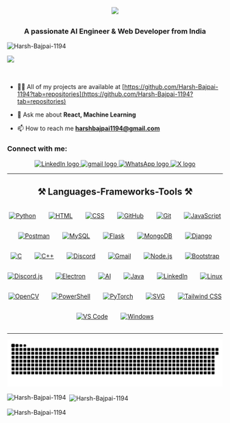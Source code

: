 <!--Hi there and name message-->
<h1 align="center">
    <img src="https://readme-typing-svg.herokuapp.com/?font=Righteous&size=35&center=true&vCenter=true&width=500&height=70&duration=4000&lines=Hi+There!+👋;+I'm+Harsh+Bajpai!;" />
</h1>
<h3 align="center">A passionate AI Engineer & Web Developer from India</h3>

<!--Profile views count-->
<p align="left"> 
  <img src="https://komarev.com/ghpvc/?username=Harsh-Bajpai-1194&label=Profile%20views&color=0e75b6&style=flat" alt="Harsh-Bajpai-1194" /> 
</p>

<!--Profile Highlights-->
<img src="https://trophygh.kolioaris.xyz/?username=Harsh-Bajpai-1194&theme=radical&&no-frame=true&column=10" />

<p align="left"> 
  <a href="https://twitter.com/" target="blank">
    <img src="https://img.shields.io/twitter/follow/?logo=twitter&style=for-the-badge" alt="" />
  </a> 
</p>

- 👨‍💻 All of my projects are available at [https://github.com/Harsh-Bajpai-1194?tab=repositories](https://github.com/Harsh-Bajpai-1194?tab=repositories)

- 💬 Ask me about **React, Machine Learning**

- 📫 How to reach me **harshbajpai1194@gmail.com**

<h3 align="left">Connect with me:</h3>
<p align="left">
</p>

<!--Social Accounts to Connect-->
<div align="center">
  <a href="https://www.linkedin.com/in/harsh-bajpai1194" target="_blank">
    <img src="https://img.shields.io/static/v1?message=LinkedIn&logo=linkedin&label=&color=0A66C2&logoColor=white&labelColor=&style=for-the-badge" height="40" alt="LinkedIn logo" />
  </a>
  <a href="https://mail.google.com/mail/?view=cm&fs=1&to=harshbajpai1194@gmail.com&su=Subject&body=MessageBody" target="_blank">
    <img src="https://img.shields.io/static/v1?message=Gmail&logo=gmail&label=&color=D14836&logoColor=white&labelColor=&style=for-the-badge" height="40" alt="gmail logo" />
  </a>
  <a href="https://wa.me/+918081605775" target="_blank">
    <img src="https://img.shields.io/static/v1?message=WhatsApp&logo=whatsapp&label=&color=25D366&logoColor=white&labelColor=&style=for-the-badge" height="40" alt="WhatsApp logo" />
  </a>
  <a href="https://x.com/Harshbajpai1194" target="_blank">
    <img src="https://img.shields.io/static/v1?message=X&logo=x&label=&color=1DA1F2&logoColor=white&labelColor=&style=for-the-badge" height="40" alt="X logo" />
  </a>
</div>
<hr/>
 
 <!--Languages and Skills-->
<h2 align="center">⚒️ Languages-Frameworks-Tools ⚒️</h2>
<br/>
<div align="center" style="display: flex; flex-wrap: wrap; justify-content: center; gap: 30px;">
    <a href="https://www.python.org/" target="_blank" rel="noreferrer">
        <img src="https://skillicons.dev/icons?i=python" alt="Python" width="60" height="60"/>
    </a>
    <a href="https://developer.mozilla.org/en-US/docs/Web/HTML" target="_blank" rel="noreferrer">
        <img src="https://skillicons.dev/icons?i=html" alt="HTML" width="60" height="60"/>
    </a>
    <a href="https://developer.mozilla.org/en-US/docs/Web/CSS" target="_blank" rel="noreferrer">
        <img src="https://skillicons.dev/icons?i=css" alt="CSS" width="60" height="60"/>
    </a>
    <a href="https://github.com/" target="_blank" rel="noreferrer">
        <img src="https://skillicons.dev/icons?i=github" alt="GitHub" width="60" height="60"/>
    </a>
    <a href="https://git-scm.com/" target="_blank" rel="noreferrer">
        <img src="https://skillicons.dev/icons?i=git" alt="Git" width="60" height="60"/>
    </a>
    <a href="https://www.javascript.com/" target="_blank" rel="noreferrer">
        <img src="https://skillicons.dev/icons?i=javascript" alt="JavaScript" width="60" height="60"/>
    </a>
    <a href="https://www.postman.com/" target="_blank" rel="noreferrer">
        <img src="https://skillicons.dev/icons?i=postman" alt="Postman" width="60" height="60"/>
    </a>
    <a href="https://www.mysql.com/" target="_blank" rel="noreferrer">
        <img src="https://skillicons.dev/icons?i=mysql" alt="MySQL" width="60" height="60"/>
    </a>
    <a href="https://flask.palletsprojects.com/" target="_blank" rel="noreferrer">
        <img src="https://skillicons.dev/icons?i=flask" alt="Flask" width="60" height="60"/>
    </a>
    <a href="https://www.mongodb.com/" target="_blank" rel="noreferrer">
        <img src="https://skillicons.dev/icons?i=mongodb" alt="MongoDB" width="60" height="60"/>
    </a>
    <a href="https://www.djangoproject.com/" target="_blank" rel="noreferrer">
        <img src="https://skillicons.dev/icons?i=django" alt="Django" width="60" height="60"/>
    </a>
    <a href="https://www.cprogramming.com/" target="_blank" rel="noreferrer">
    <img src="https://skillicons.dev/icons?i=c" alt="C" width="60" height="60"/>
</a>
<a href="https://isocpp.org/" target="_blank" rel="noreferrer">
    <img src="https://skillicons.dev/icons?i=cpp" alt="C++" width="60" height="60"/>
</a>
<a href="https://discord.com/" target="_blank" rel="noreferrer">
    <img src="https://skillicons.dev/icons?i=discord" alt="Discord" width="60" height="60"/>
</a>
<a href="https://mail.google.com/" target="_blank" rel="noreferrer">
    <img src="https://skillicons.dev/icons?i=gmail" alt="Gmail" width="60" height="60"/>
</a>
<a href="https://nodejs.org/" target="_blank" rel="noreferrer">
    <img src="https://skillicons.dev/icons?i=nodejs" alt="Node.js" width="60" height="60"/>
</a>
<a href="https://getbootstrap.com/" target="_blank" rel="noreferrer">
    <img src="https://skillicons.dev/icons?i=bootstrap" alt="Bootstrap" width="60" height="60"/>
</a>
<a href="https://discord.js.org/" target="_blank" rel="noreferrer">
    <img src="https://skillicons.dev/icons?i=discordjs" alt="Discord.js" width="60" height="60"/>
</a>
<a href="https://www.electronjs.org/" target="_blank" rel="noreferrer">
    <img src="https://skillicons.dev/icons?i=electron" alt="Electron" width="60" height="60"/>
</a>
<a href="https://openai.com/" target="_blank" rel="noreferrer">
    <img src="https://skillicons.dev/icons?i=ai" alt="AI" width="60" height="60"/>
</a>
<a href="https://www.java.com/" target="_blank" rel="noreferrer">
    <img src="https://skillicons.dev/icons?i=java" alt="Java" width="60" height="60"/>
</a>
<a href="https://www.linkedin.com/" target="_blank" rel="noreferrer">
    <img src="https://skillicons.dev/icons?i=linkedin" alt="LinkedIn" width="60" height="60"/>
</a>
<a href="https://www.linux.org/" target="_blank" rel="noreferrer">
    <img src="https://skillicons.dev/icons?i=linux" alt="Linux" width="60" height="60"/>
</a>
<a href="https://opencv.org/" target="_blank" rel="noreferrer">
    <img src="https://skillicons.dev/icons?i=opencv" alt="OpenCV" width="60" height="60"/>
</a>
<a href="https://learn.microsoft.com/en-us/powershell/" target="_blank" rel="noreferrer">
    <img src="https://skillicons.dev/icons?i=powershell" alt="PowerShell" width="60" height="60"/>
</a>
<a href="https://pytorch.org/" target="_blank" rel="noreferrer">
    <img src="https://skillicons.dev/icons?i=pytorch" alt="PyTorch" width="60" height="60"/>
</a>
<a href="https://www.w3.org/Graphics/SVG/" target="_blank" rel="noreferrer">
    <img src="https://skillicons.dev/icons?i=svg" alt="SVG" width="60" height="60"/>
</a>
<a href="https://tailwindcss.com/" target="_blank" rel="noreferrer">
    <img src="https://skillicons.dev/icons?i=tailwind" alt="Tailwind CSS" width="60" height="60"/>
</a>
<a href="https://code.visualstudio.com/" target="_blank" rel="noreferrer">
    <img src="https://skillicons.dev/icons?i=vscode" alt="VS Code" width="60" height="60"/>
</a>
<a href="https://www.microsoft.com/windows" target="_blank" rel="noreferrer">
    <img src="https://skillicons.dev/icons?i=windows" alt="Windows" width="60" height="60"/>
</a>

</div>
<br/>
<hr/>    
</div>

![snake gif](https://github.com/Sayan520/Sayan520/blob/output/github-contribution-grid-snake.svg)
<p>
  <img align="left" src="https://github-readme-stats.vercel.app/api/top-langs?username=Harsh-Bajpai-1194&show_icons=true&locale=en&layout=compact" alt="Harsh-Bajpai-1194" />
</p>

<p>&nbsp;
  <img align="center" src="https://github-readme-stats.vercel.app/api?username=Harsh-Bajpai-1194&show_icons=true&locale=en" alt="Harsh-Bajpai-1194" />
</p>

<p>
  <img align="center" src="https://github-readme-streak-stats.herokuapp.com/?user=Harsh-Bajpai-1194&theme=dark" alt="Harsh-Bajpai-1194" />
</p>
